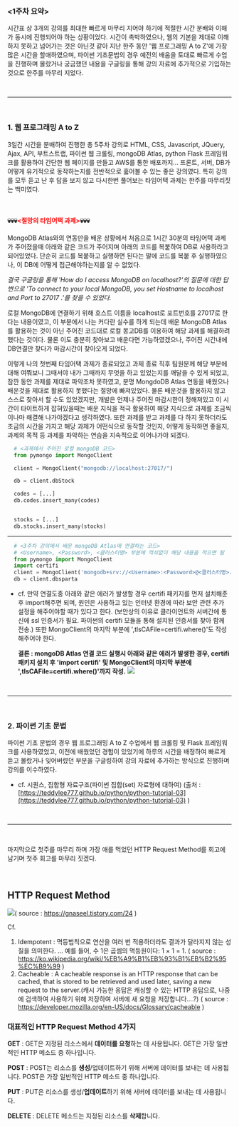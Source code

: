 ### <1주차 요약>

시간표 상 3개의 강의를 최대한 빠르게 마무리 지어야 하기에 적절한 시간 분배와 이해가 동시에 진행되어야 하는 상황이었다. 시간이 촉박하였으나, 웹의 기본을 제대로 이해하지 못하고 넘어가는 것은 아닌것 같아 지난 한주 동안 '웹 프로그래밍 A to Z'에 가장 많은 시간을 할애하였으며, 파이썬 기초문법의 경우 예전의 배움을 토대로 빠르게 수업을 진행하며 몰랐거나 궁금했던 내용을 구글링을 통해 강의 자료에 추가적으로 기입하는 것으로 한주를 마무리 지었다.


<br>

--------------------------------------------

<br>


### 1. 웹 프로그래밍 A to Z

3일간 시간을 분배하여 진행한 총 5주차 강의로 HTML, CSS, Javascript, JQuery, Ajax, API, 부트스트랩, 파이썬 웹 크롤링, mongoDB Atlas, python Flask 프레임워크를 활용하여 간단한 웹 페이지를 만들고 AWS를 통한 배포까지... 프론트, 서버, DB가 어떻게 유기적으로 동작하는지를 전반적으로 훓어볼 수 있는 좋은 강의였다. 특히 강의를 모두 듣고 난 후 답을 보지 않고 다시한번 풀어보는 타임어택 과제는 한주를 마무리짓는 백미였다. 

<br>

#### 💀💀💀<span style="color:red"><절망의 타임어택 과제></span>💀💀💀
  
<p>
  
MongoDB Atlas와의 연동만을 배운 상황에서 처음으로 1시간 30분의 타임어택 과제가 주어졌을때 아래와 같은 코드가 주어지며 아래의 코드를 복붙하여 DB로 사용하라고 되어있었다. 단순히 코드를 복붙하고 실행하면 된다는 말에 코드를 복붙 후 실행하였으나, 이 DB에 어떻게 접근해야하는지를 알 수 없었다. 

_결국 구글링을 통해 'How do I access MongoDB on localhost?'의 질문에 대한 답변으로 'To connect to your local MongoDB, you set Hostname to localhost and Port to 27017 .'를 찾을 수 있었다._  

로컬 MongoDB에 연결하기 위해 호스트 이름을 localhost로 포트번호를 27017로 한다는 내용이였고, 이 부분에서 나는 커다란 실수를 하게 되는데 배운 MongoDB Atlas를 활용하는 것이 아닌 주어진 코드대로 로컬 몽고DB를 이용하여 해당 과제를 해결하려 했다는 것이다. 물론 이도 충분히 찾아보고 배운다면 가능하였겠으나, 주어진 시간내에 DB연결만 찾다가 마감시간이 찾아오게 되었다.

<p>

이렇게 나의 첫번째 타임어택 과제가 종료되었고  과제 종료 직후 팀원분께 해당 부분에 대해 여쭤보니 그때서야 내가 그때까지 무엇을 하고 있었는지를 깨달을 수 있게 되었고, 잠깐 동안 과제를 제대로 파악조차 못하였고, 분명 MongdoDB Atlas 연동을 배웠으나 배운것을 제대로 활용하지 못했다는 절망에 빠져있었다. 물론 배운것을 활용하지 않고 스스로 찾아서 할 수도 있었겠지만, 개발은 언제나 주어진 마감시한이 정해져있고 이 시간이 타이트하게 잡혀있을때는 배운 지식을 적극 활용하여 해당 지식으로 과제를 조금씩이나마 해결해 나가야겠다고 생각하였다. 또한 과제를 받고 과제를 다 하지 못하더라도 조금의 시간을 가지고 해당 과제가 어떤식으로 동작할 것인지, 어떻게 동작하면 좋을지, 과제의 목적 등 과제를 파악하는 연습을 지속적으로 이어나가야 되겠다.


```python
  # <과제에서 주어진 로컬 mongoDB 코드> 
  from pymongo import MongoClient

  client = MongoClient("mongodb://localhost:27017/")

  db = client.dbStock

  codes = [...]
  db.codes.insert_many(codes)


  stocks = [...]
  db.stocks.insert_many(stocks)
```
  
<hr>
  

```python
  # <3주차 강의에서 배운 mongoDB Atlas에 연결하는 코드>
  # <Username>, <Password>, <클러스터명> 부분에 꺽쇠없이 해당 내용을 적으면 됨
  from pymongo import MongoClient
  import certifi
  client = MongoClient('mongodb+srv://<Username>:<Password>@<클러스터명>.vfs2q.mongodb.net/Cluster0?retryWrites=true&w=majority', tlsCAFile=certifi.where())
  db = client.dbsparta
```

- cf. 만약 연결도중 아래와 같은 에러가 발생할 경우 certifi 패키지를 먼저 설치해준 후 import해주면 되며, 원인은 사용하고 있는 인터넷 환경에 따라 보안 관련 추가 설정을 해주어야할 때가 있다고 한다. (보안상의 이유로 클라이언트와 서버간에 통신에 ssl 인증서가 필요. 파이썬의 certifi 모듈을 통해 설치된 인증서를 찾아 함께 전송.) 또한 MongoClient의 마지막 부분에 ',tlsCAFile=certifi.where()'도 작성해주어야 한다.

  **결론 : mongoDB Atlas 연결 코드 실행시 아래와 같은 에러가 발생한 경우, certifi 패키지 설치 후 'import certifi' 및 MongoClient의 마지막 부분에 ',tlsCAFile=certifi.where()'까지 작성.**
  ![](https://images.velog.io/images/thddnjstjr/post/8acb045a-b78a-4fe7-96f2-4d0662359c30/image.png)

  
<br>

-----------------------------------------------------------------------------

<br>
 

### 2. 파이썬 기초 문법  
  파이썬 기초 문법의 경우 웹 프로그래밍 A to Z 수업에서 웹 크롤링 및 Flask 프레임워크를 사용하였었고, 이전에 배웠었던 경험이 있었기에 하루의 시간을 배정하여 빠르게 듣고 몰랐거나 잊어버렸던 부분을 구글링하여 강의 자료에 추가하는 방식으로 진행하며 강의를 이수하였다.
  
  - cf. 시퀀스, 집합형 자료구조(파이썬 집합(set) 자료형에 대하여)
  (출처 : [https://teddylee777.github.io/python/python-tutorial-03](https://teddylee777.github.io/python/python-tutorial-03) )

  
<br>

-----------------------------------------------------------------------------

<br>

마지막으로 첫주를 마무리 하며 가장 애를 먹었던 HTTP Request Method를 회고에 남기며 첫주 회고를 마무리 짓겠다.

<br>



## HTTP Request Method

![](https://images.velog.io/images/thddnjstjr/post/b1e0b97d-f1d5-4490-8e64-83522d59cf21/image.png)( source : https://gnaseel.tistory.com/24 )

Cf. 
1) Idempotent : 멱등법칙으로 연산을 여러 번 적용하더라도 결과가 달라지지 않는 성질을 의미한다. ... 예를 들어, 수 1은 곱셈의 멱등원이다: 1 × 1 = 1.
( source : https://ko.wikipedia.org/wiki/%EB%A9%B1%EB%93%B1%EB%B2%95%EC%B9%99 )
2) Cacheable : A cacheable response is an HTTP response that can be cached, that is stored to be retrieved and used later, saving a new request to the server.(캐시 가능한 응답은 캐싱할 수 있는 HTTP 응답으로, 나중에 검색하여 사용하기 위해 저장하여 서버에 새 요청을 저장합니다....?)
( source : https://developer.mozilla.org/en-US/docs/Glossary/cacheable )



### 대표적인 HTTP Request Method 4가지
**GET** : GET은 지정된 리소스에서 **데이터를 요청**하는 데 사용됩니다. GET은 가장 일반적인 HTTP 메소드 중 하나입니다.

**POST** : POST는 리소스를 **생성**/업데이트하기 위해 서버에 데이터를 보내는 데 사용됩니다. POST은 가장 일반적인 HTTP 메소드 중 하나입니다.

**PUT** : PUT은 리소스를 생성/**업데이트**하기 위해 서버에 데이터를 보내는 데 사용됩니다.

**DELETE** : DELETE 메소드는 지정된 리소스를 **삭제**합니다.


